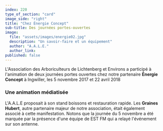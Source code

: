 ```yaml
---
index: 220
type_of_section: "card"
image_side: "right"
title: "Chez Énergie Concept"
sub-title: Des journées portes-ouvertes
image:
  file: "assets/images/energie02.jpg"
  description: "Un savoir-faire et un équipement"
  author: "A.A.L.E."
  author_link: 
published: false
---
```

L'Association des Arboriculteurs de Lichtenberg et Environs a participé à l'animation de deux journées portes ouvertes chez notre partenaire **Énergie Concept** à Ingwiller, les 5 novembre 2017 et 22 avril 2018

### Une animation médiatisée
L'A.A.L.E proposait à son stand boissons et restauration rapide. Les **Graines Hubert**, autre partenaire majeur de notre association, était également associé à cette manifestation. Notons que la journée du 5 novembre a été marquée par la présence d'une équipe de EST FM qui a relayé l'événement sur son antenne.
